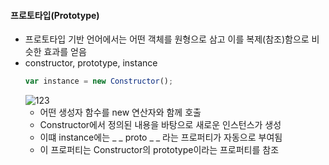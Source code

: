 #### 프로토타입(Prototype)
- 프로토타입 기반 언어에서는 어떤 객체를 원형으로 삼고 이를 복제(참조)함으로 비슷한 효과를 얻음
- constructor, prototype, instance
	```javascript
	var instance = new Constructor();
	```
	![123](https://user-images.githubusercontent.com/82931725/186336541-b3adcfda-f721-47ad-bb70-c76bff9c4400.png)
	- 어떤 생성자 함수를 new 연산자와 함께 호출
	- Constructor에서 정의된 내용을 바탕으로 새로운 인스턴스가 생성
	- 이떄 instance에는 _ _ proto _ _ 라는 프로퍼티가 자동으로 부여됨
	- 이 프로퍼티는 Constructor의 prototype이라는 프로퍼티를 참조